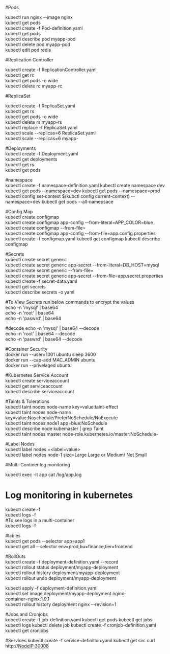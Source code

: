 #Pods

kubectl run nginx --image nginx <br>
kubectl get pods<br>
kubectl create -f Pod-definition.yaml<br>
kubectl get pods<br>
kubectl describe pod myapp-pod<br>
kubectl delete pod myapp-pod<br>
kubectl edit pod redis<br>


#Replication Controller<br>

kubectl create -f ReplicationController.yaml<br>
kubectl get rc<br>
kubectl get pods -o wide<br>
kubectl delete rc myapp-rc<br>

#ReplicaSet<br>

kubectl create -f ReplicaSet.yaml<br>
kubectl get rs<br>
kubectl get pods -o wide<br>
kubectl delete rs myapp-rs<br>
kubectl replace -f ReplicaSet.yaml<br>
kubectl scale --replicas=6 ReplicaSet.yaml<br>
kubectl scale --replicas=6 <type> myapp-<name><br>


#Deployments<br>
kubectl create -f Deployment.yaml<br>
kubectl get deployments<br>
kubectl get rs<br>
kubectl get pods<br>

#namespace<br>
kubectl create -f namespace-definition.yaml
kubectl create namespace dev
kubectl get pods --namespace=dev
kubectl get pods --namespace=prod
kubectl config set-context $(kubctl config current-context) --namespace=dev
kubectl get pods --all-namepsace

#Config Map<br>
kubectl create configmap<br>
kubectl create configmap app-config --from-literal=APP_COLOR=blue<br>
kubectl create configmap <config-name> --from-file=<path-to-file><br>
kubectl create configmap app-config --from-file=app.config.properties<br>
kubectl create -f configmap.yaml
kubectl get configmap
kubectl describe configmap

#Secrets<br>
kubectl create secret generic<br>
kubectl create secret generic app-secret --from-literal=DB_HOST=mysql<br>
kubectl create secret generic <secret-name> --from-file=<path-of-the file><br>
kubectl create secret generic app-secret --from-file=app.secret.properties<br>
kubectl create -f secret-data.yaml<br>
kubectl get secrets<br>
kubectl describe secrets -o yaml<br>


#To View Secrets run below commands to encrypt the values<br>
echo -n 'mysql' | base64<br>
echo -n 'root' | base64<br>
echo -n 'paswrd' | base64<br>

#decode
echo -n 'mysql' | base64 --decode<br>
echo -n 'root' | base64 --decode<br>
echo -n 'paswrd' | base64 --decode<br>

#Container Security<br>
docker run --user=1001 ubuntu sleep 3600<br>
docker run --cap-add MAC_ADMIN ubuntu<br>
docker run --privelaged ubuntu<br>

#Kubernetes Service Account<br>
kubectl create serviceaccount <serviceaccountname><br>
kubectl get serviceaccount<br>
kubectl describe serviceaccount <serviceaccountname><br>

#Taints & Tolerations<br>
kubectl taint nodes node-name key=value:taint-effect<br>
kubectl taint nodes node-name key=value:Noschedule/PreferNoSchedule/NoExecute<br>
kubectl taint nodes node1 app=blue:NoSchedule<br>
kubectl describe node kubemaster | grep Taint<br>
kubectl taint nodes master node-role.kubernetes.io/master:NoSchedule-<br>

#Label Nodes<br>
kubectl label nodes <node-name> <label-key>=<label=value><br>
kubectl label nodes node-1 size=Large Large or Medium/ Not Small<br>

#Multi-Continer log monitoring<br>

kubectl exec -it app cat /log/app.log<br>

# Log monitoring in kubernetes<br>
kubectl create -f <file-name><br>
kubectl logs -f <pod-name><br>
#To see logs in a multi-container<br>
kubectl logs -f <pod-name><container-name><br>

#lables<br>
kubectl get pods --selector app=app1<br>
kubectl get all --selector env=prod,bu=finance,tier=frontend<br>

#RollOuts<br>
kubectl create -f deployment-definition.yaml --record<br>
kubectl rollout status deployment/myapp-deployment<br>
kubectl rollout history deployment/myapp-deployment<br>
kubectl rollout undo deployment/myapp-deployment<br>

kubectl apply -f deployment-definition.yaml<br>
kubectl set image deployment/myapp-deployment nginx-container=nginx:1.9.1<br>
kubectl rollout history deployment nginx --revision=1<br>

#Jobs and Cronjobs<br>
kubectl create -f job-definition.yaml
kubectl get pods
kubectl get jobs
kubectl logs <container-name>
kubectl delete job <job-name>
kubectl create -f cronjob-definition.yaml
kubectl get cronjobs

#Services
kubectl create -f service-definition.yaml
kubectl get svc
curl http://<NodeIP:30008>





